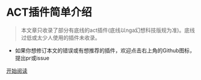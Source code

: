 # ACT插件简单介绍

> 本文章只收录了部分有底线的act插件(底线以nga幻想科技版规为准)。底线过低或太少人使用的插件未收录。

- 如果你想修订本文的错误或有想推荐的插件，欢迎点击右上角的Github图标，提出pr或issue

[开始阅读](README.md)  

